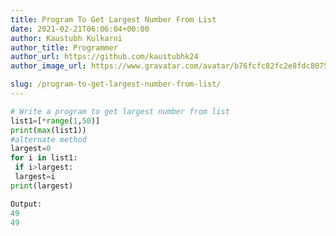 ```yaml
---
title: Program To Get Largest Number From List
date: 2021-02-21T06:06:04+00:00
author: Kaustubh Kulkarni
author_title: Programmer
author_url: https://github.com/kaustubhk24
author_image_url: https://www.gravatar.com/avatar/b76fcfc82fc2e8fdc8075636f1735f61?s=200

slug: /program-to-get-largest-number-from-list/
---
```

```python title="file.py"
# Write a program to get largest number from list
list1=[*range(1,50)]
print(max(list1))
#alternate method
largest=0
for i in list1:
 if i>largest:
 largest=i
print(largest)
```

```python title="file.py"
Output:
49
49
```